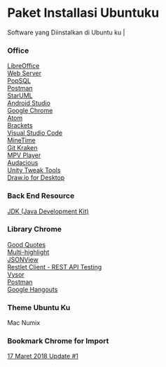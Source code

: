 # Paket Installasi Ubuntuku
Software yang Diinstalkan di Ubuntu ku | <a href=""></a><br>

### Office
<a href="https://www.libreoffice.org/download/download/">LibreOffice</a><br>
<a href="https://github.com/septiyadii/Course-of-Website/wiki/Materi-K:-Membangun-Web-Server-di-VM-Ubuntu-Server-16.04.03-LTS">Web Server</a><br>
<a href="https://popsql.io/">PopSQL</a><br>
<a href="https://www.getpostman.com/">Postman</a><br>
<a href="http://staruml.io/">StarUML</a><br>
<a href="https://developer.android.com/studio/index.html?hl=id">Android Studio</a><br>
<a href="https://www.google.com/chrome/">Google Chrome</a><br>
<a href="https://atom.io/">Atom</a><br>
<a href="http://brackets.io/">Brackets</a><br>
<a href="https://code.visualstudio.com/">Visual Studio Code</a><br>
<a href="https://code.visualstudio.com/">MineTime</a><br>
<a href="https://www.gitkraken.com/">Git Kraken</a><br>
<a href="https://mpv.io/installation/">MPV Player</a><br>
<a href="https://audacious-media-player.org/download">Audacious</a><br>
<a href="https://linux.tutorials.id/cara-install-unity-tweak-tool-di-ubuntu-16-04-xenial-xerus/">Unity Tweak Tools</a><br>
<a href="https://chrome.google.com/webstore/detail/drawio-desktop/pebppomjfocnoigkeepgbmcifnnlndla?hl=en-GB">Draw.io for Desktop</a><br>

### Back End Resource
<a href="https://java.com">JDK (Java Development Kit)</a><br>

### Library Chrome
<a href="https://chrome.google.com/webstore/detail/good-quotes/acmmhpghffjojopbdcjmpadajjiopijp">Good Quotes</a><br>
<a href="https://chrome.google.com/webstore/detail/multi-highlight/pfgfgjlejbbpfmcfjhdmikihihddeeji">Multi-highlight</a><br>
<a href="https://chrome.google.com/webstore/detail/jsonview/chklaanhfefbnpoihckbnefhakgolnmc">JSONView</a><br>
<a href="https://chrome.google.com/webstore/detail/restlet-client-rest-api-t/aejoelaoggembcahagimdiliamlcdmfm">Restlet Client - REST API Testing</a><br>
<a href="https://chrome.google.com/webstore/detail/vysor/gidgenkbbabolejbgbpnhbimgjbffefm?utm_source=chrome-app-launcher-info-dialog">Vysor</a><br>
<a href="https://chrome.google.com/webstore/detail/postman/fhbjgbiflinjbdggehcddcbncdddomop?utm_source=chrome-app-launcher-info-dialog">Postman</a><br>
<a href="https://chrome.google.com/webstore/detail/google-hangouts/knipolnnllmklapflnccelgolnpehhpl?utm_source=chrome-app-launcher-info-dialog">Google Hangouts</a><br>

### Theme Ubuntu Ku
Mac
Numix

### Bookmark Chrome for Import
<a href="https://github.com/septiyadii/paket-installasi-ubuntuku/blob/master/bookmarks_3_17_18.html">17 Maret 2018 Update #1</a><br>
